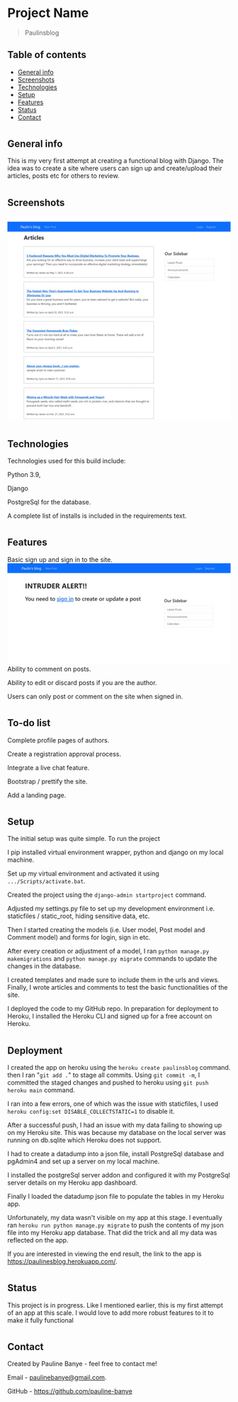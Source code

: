 # Project Name
> Paulinsblog

## Table of contents
* [General info](#general-info)
* [Screenshots](#screenshots)
* [Technologies](#technologies)
* [Setup](#setup)
* [Features](#features)
* [Status](#status)
* [Contact](#contact)
#
## General info
This is my very first attempt at creating a functional blog with Django. The idea was to create a site where users can sign up and create/upload their articles, posts etc for others to review. 
#
## Screenshots
![Example screenshot](./img/home.jpeg)
#
## Technologies
Technologies used for this build include:

Python 3.9,

Django

PostgreSql for the database.

A complete list of installs is included in the requirements text.

#
## Features
Basic sign up and sign in to the site.
![Example screenshot](./img/alert.jpeg)
Ability to comment on posts.

Ability to edit or discard posts if you are the author.

Users can only post or comment on the site when signed in. 

#
## To-do list

Complete profile pages of authors.  

Create a registration approval process.

Integrate a live chat feature. 

Bootstrap / prettify the site.

Add a landing page.

#
## Setup
The initial setup was quite simple. To run the project

I pip installed virtual environment wrapper, python and django on my local machine.

Set up my virtual environment and activated it using `.../Scripts/activate.bat`.

Created the project using the `django-admin startproject` command.

Adjusted my settings.py file to set up my development environment i.e. staticfiles / static_root, hiding sensitive data, etc.

Then I started creating the models (i.e. User model, Post model and Comment model) and forms for login, sign in etc. 

After every creation or adjustment of a model, I ran `python manage.py makemigrations` and `python manage.py migrate` commands to update the changes in the database.

I created templates and made sure to include them in the urls and views. Finally, I wrote articles and comments to test the basic functionalities of the site.

I deployed the code to my GitHub repo. In preparation for deployment to Heroku, I installed the Heroku CLI and signed up for a free account on Heroku.

#
## Deployment
I created the app on heroku using the `heroku create paulinsblog` command. then I ran "`git add .`" to stage all commits. Using `git commit -m`, I committed the staged changes and pushed to heroku using `git push heroku main` command.

I ran into a few errors, one of which was the issue with staticfiles, I used `heroku config:set DISABLE_COLLECTSTATIC=1` to disable it.

After a successful push, I had an issue with my data failing to showing up on my Heroku site. This was because my database on the local server was running on db.sqlite which Heroku does not support. 

I had to create a datadump into a json file,  install PostgreSql database and pgAdmin4 and set up a server on my local machine. 

I installed the postgreSql server addon and configured it with my PostgreSql server details on my Heroku app dashboard.

Finally I loaded the datadump json file to populate the tables in my Heroku app.

Unfortunately, my data wasn't visible on my app at this stage. I eventually ran `heroku run python manage.py migrate` to push the contents of my json file into my Heroku app database. That did the trick and all my data was reflected on the app.

If you are 
interested in viewing the end result, the link to the app is https://paulinesblog.herokuapp.com/.  

#
## Status
This project is in progress. Like I mentioned earlier, this is my first attempt of an app at this scale. I would love to add more robust features to it to make it fully functional

#
## Contact

Created by Pauline Banye - feel free to contact me!

Email - paulinebanye@gmail.com.

GitHub - https://github.com/pauline-banye
